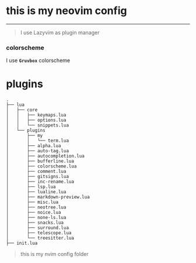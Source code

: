 # this is my neovim config

---

> I use Lazyvim as plugin manager

### colorscheme

I use **`Gruvbox`** colorscheme

# plugins

```
.
├── lua
│   ├── core
│   │   ├── keymaps.lua
│   │   ├── options.lua
│   │   └── snippets.lua
│   └── plugins
│       ├── my
│       │   └── term.lua
│       ├── alpha.lua
│       ├── auto-tag.lua
│       ├── autocompletion.lua
│       ├── bufferline.lua
│       ├── colorscheme.lua
│       ├── comment.lua
│       ├── gitsigns.lua
│       ├── inc-rename.lua
│       ├── lsp.lua
│       ├── lualine.lua
│       ├── markdown-preview.lua
│       ├── misc.lua
│       ├── neotree.lua
│       ├── noice.lua
│       ├── none-ls.lua
│       ├── snacks.lua
│       ├── surround.lua
│       ├── telescope.lua
│       └── treesitter.lua
├── init.lua
```

> this is my nvim config folder
